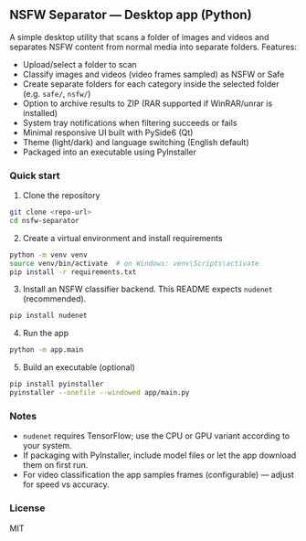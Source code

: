 ## NSFW Separator — Desktop app (Python)

A simple desktop utility that scans a folder of images and videos and separates NSFW content from normal media into separate folders. Features:

* Upload/select a folder to scan
* Classify images and videos (video frames sampled) as NSFW or Safe
* Create separate folders for each category inside the selected folder (e.g. `safe/`, `nsfw/`)
* Option to archive results to ZIP (RAR supported if WinRAR/unrar is installed)
* System tray notifications when filtering succeeds or fails
* Minimal responsive UI built with PySide6 (Qt)
* Theme (light/dark) and language switching (English default)
* Packaged into an executable using PyInstaller

### Quick start

1. Clone the repository

```bash
git clone <repo-url>
cd nsfw-separator
```

2. Create a virtual environment and install requirements

```bash
python -m venv venv
source venv/bin/activate  # on Windows: venv\Scripts\activate
pip install -r requirements.txt
```

3. Install an NSFW classifier backend. This README expects `nudenet` (recommended).

```bash
pip install nudenet
```

4. Run the app

```bash
python -m app.main
```

5. Build an executable (optional)

```bash
pip install pyinstaller
pyinstaller --onefile --windowed app/main.py
```

### Notes

* `nudenet` requires TensorFlow; use the CPU or GPU variant according to your system.
* If packaging with PyInstaller, include model files or let the app download them on first run.
* For video classification the app samples frames (configurable) — adjust for speed vs accuracy.

### License

MIT
